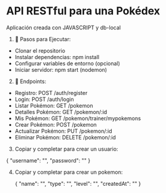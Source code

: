 # API RESTful para una Pokédex

Aplicación creada con JAVASCRIPT y db-local

1. 📝 Pasos para Ejecutar:

- Clonar el repositorio
- Instalar dependencias: npm install
- Configurar variables de entorno (opcional)
- Iniciar servidor: npm start (nodemon)

2. 🚀 Endpoints: 

- Registro: POST /auth/register
- Login: POST /auth/login
- Listar Pokémon: GET /pokemon
- Detalles Pokémon: GET /pokemon/:id
- Mis Pokémon: GET /pokemon/trainer/mypokemons
- Crear Pokémon: POST /pokemon
- Actualizar Pokémon: PUT /pokemon/:id
- Eliminar Pokémon: DELETE /pokemon/:id


3. Copiar y completar para crear un usuario:

  {
      "username": "",
      "password": ""
  }


4. Copiar y completar para crear un pokemon:

   {
      "name": "",
      "type": "",
      "level": "",
      "createdAt": ""
    }
